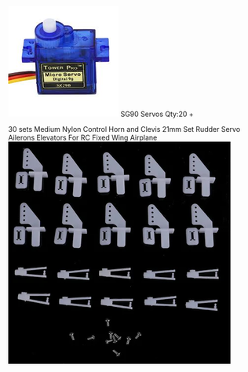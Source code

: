 ![](Pasted%20image%2020241020021929.png)
SG90 Servos
Qty:20 +

30 sets Medium Nylon Control Horn and Clevis 21mm Set Rudder Servo Ailerons Elevators For RC Fixed Wing Airplane
![](Pasted%20image%2020241020022126.png)
